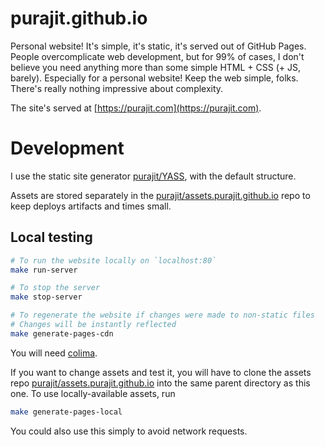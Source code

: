 # purajit.github.io

Personal website! It's simple, it's static, it's served out of GitHub Pages. People overcomplicate web development, but for 99% of cases,
I don't believe you need anything more than some simple HTML + CSS (+ JS, barely). Especially for a personal website! Keep the web simple, folks.
There's really nothing impressive about complexity.

The site's served at [https://purajit.com](https://purajit.com).

# Development

I use the static site generator [purajit/YASS](https://github.com/purajit/YASS), with the default structure.

Assets are stored separately in the [purajit/assets.purajit.github.io](https://github.com/purajit/assets.purajit.github.io) repo to keep deploys artifacts and times small.

## Local testing
```sh
# To run the website locally on `localhost:80`
make run-server

# To stop the server
make stop-server

# To regenerate the website if changes were made to non-static files
# Changes will be instantly reflected
make generate-pages-cdn
```

You will need [colima](https://github.com/abiosoft/colima).

If you want to change assets and test it, you will have to clone the assets repo [purajit/assets.purajit.github.io](https://github.com/purajit/assets.purajit.github.io) into the same parent directory as this one. To use locally-available assets, run

```sh
make generate-pages-local
```

You could also use this simply to avoid network requests.
